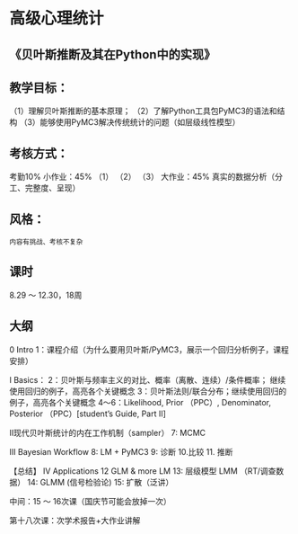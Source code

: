 # 高级心理统计
## 《贝叶斯推断及其在Python中的实现》

## 教学目标：
（1）理解贝叶斯推断的基本原理；
（2）了解Python工具包PyMC3的语法和结构
（3）能够使用PyMC3解决传统统计的问题（如层级线性模型）

## 考核方式：
考勤10%
小作业：45%
	（1）
	（2）
	（3）
大作业：45%
	真实的数据分析（分工、完整度、呈现）

## 风格：
	内容有挑战、考核不复杂

## 课时
8.29 ～ 12.30，18周

## 大纲
0 Intro
1：课程介绍（为什么要用贝叶斯/PyMC3，展示一个回归分析例子，课程安排）

I Basics：
2：贝叶斯与频率主义的对比、概率（离散、连续）/条件概率；
继续使用回归的例子，高亮各个关键概念
3：贝叶斯法则/联合分布；继续使用回归的例子，高亮各个关键概念
4～6：Likelihood, Prior （PPC）, Denominator, Posterior （PPC）[student’s Guide, Part II]

II现代贝叶斯统计的内在工作机制（sampler）
7: MCMC

III Bayesian Workflow
8: LM + PyMC3
9: 诊断
10.比较
11. 推断

【总结】
IV Applications
12 GLM & more LM
13: 层级模型 LMM （RT/调查数据）
14: GLMM (信号检验论)
15: 扩散（泛讲）


中间：15 ～ 16次课（国庆节可能会放掉一次）

第十八次课：次学术报告+大作业讲解


